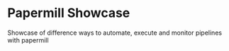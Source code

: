 # Papermill Showcase
Showcase of difference ways to automate, execute and monitor pipelines with papermill
